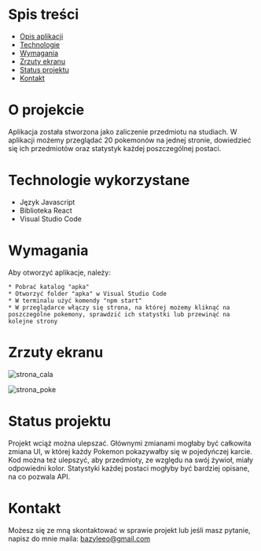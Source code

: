 # Spis treści

* [Opis aplikacji](#O-projekcie)
* [Technologie](#Technologie-wykorzystane)
* [Wymagania](#Wymagania)
* [Zrzuty ekranu](#Zrzuty-ekranu)
* [Status projektu](#Status-projektu)
* [Kontakt](#Kontakt)


# O projekcie

Aplikacja została stworzona jako zaliczenie przedmiotu na studiach. W aplikacji możemy przeglądać 20 pokemonów na jednej stronie, dowiedzieć się ich przedmiotów oraz statystyk każdej poszczególnej postaci.

# Technologie wykorzystane
* Język Javascript 
* Biblioteka React
* Visual Studio Code 

# Wymagania

Aby otworzyć aplikacje, należy: 

```
* Pobrać katalog "apka"
* Otworzyć folder "apka" w Visual Studio Code
* W terminalu użyć komendy "npm start"
* W przeglądarce włączy się strona, na której możemy kliknąć na poszczególne pokemony, sprawdzić ich statystki lub przewinąć na kolejne strony
```


# Zrzuty ekranu

![strona_cala](https://user-images.githubusercontent.com/93713067/162802849-e5f9c095-3305-4fd9-bf1c-b01661378038.JPG)

![strona_poke](https://user-images.githubusercontent.com/93713067/162802870-a992eadf-30c8-4a79-a066-8079cab270c9.JPG)

# Status projektu

Projekt wciąż można ulepszać. Głównymi zmianami mogłaby być całkowita zmiana UI, w której każdy Pokemon pokazywałby się 
w pojedyńczej karcie. Kod można też ulepszyć, aby przedmioty, ze względu na swój żywioł, miały odpowiedni kolor. 
Statystyki każdej postaci mogłyby być bardziej opisane, na co pozwala API.


# Kontakt 

Możesz się ze mną skontaktować w sprawie projekt lub jeśli masz pytanie, napisz do mnie maila: bazyleeo@gmail.com
